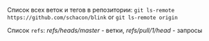 Cписок всех веток и тегов в репозитории:
`git ls-remote https://github.com/schacon/blink` or `git ls-remote origin`

Список `refs`: _refs/heads/master_ - ветки, _refs/pull/1/head_ - запросы
